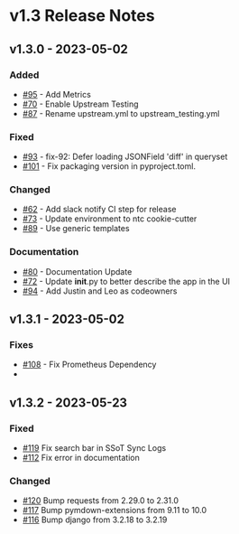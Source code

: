 
# v1.3 Release Notes

## v1.3.0 - 2023-05-02

### Added

- [#95](https://github.com/nautobot/nautobot-plugin-ssot/pull/95) - Add Metrics
- [#70](https://github.com/nautobot/nautobot-plugin-ssot/pull/70) - Enable Upstream Testing
- [#87](https://github.com/nautobot/nautobot-plugin-ssot/pull/87) - Rename upstream.yml to upstream_testing.yml

### Fixed

- [#93](https://github.com/nautobot/nautobot-plugin-ssot/pull/93) - fix-92: Defer loading JSONField 'diff' in queryset
- [#101](https://github.com/nautobot/nautobot-plugin-ssot/pull/101) - Fix packaging version in pyproject.toml.

### Changed

- [#62](https://github.com/nautobot/nautobot-plugin-ssot/pull/62) - Add slack notify CI step for release
- [#73](https://github.com/nautobot/nautobot-plugin-ssot/pull/73) - Update environment to ntc cookie-cutter
- [#89](https://github.com/nautobot/nautobot-plugin-ssot/pull/89) - Use generic templates

### Documentation

- [#80](https://github.com/nautobot/nautobot-plugin-ssot/pull/80) - Documentation Update
- [#72](https://github.com/nautobot/nautobot-plugin-ssot/pull/72) - Update __init__.py to better describe the app in the UI
- [#94](https://github.com/nautobot/nautobot-plugin-ssot/pull/94) - Add Justin and Leo as codeowners

## v1.3.1 - 2023-05-02

### Fixes

- [#108](https://github.com/nautobot/nautobot-plugin-ssot/pull/108) - Fix Prometheus Dependency
- 
## v1.3.2 - 2023-05-23

### Fixed

- [#119](https://github.com/nautobot/nautobot-plugin-ssot/pull/119) Fix search bar in SSoT Sync Logs
- [#112](https://github.com/nautobot/nautobot-plugin-ssot/pull/112) Fix error in documentation

### Changed

- [#120](https://github.com/nautobot/nautobot-plugin-ssot/pull/120) Bump requests from 2.29.0 to 2.31.0
- [#117](https://github.com/nautobot/nautobot-plugin-ssot/pull/117) Bump pymdown-extensions from 9.11 to 10.0
- [#116](https://github.com/nautobot/nautobot-plugin-ssot/pull/116) Bump django from 3.2.18 to 3.2.19
